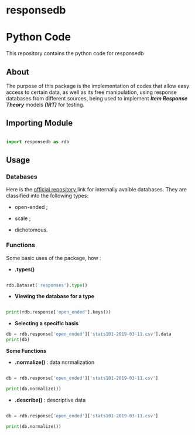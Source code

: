 # responsedb


# Python Code
This repository contains the python code for responsedb

## About 

The purpose of this package is the implementation of codes that allow easy access to certain data, as well as its free manipulation, using response databases from different sources, being used to implement _**Item Response Theory**_ models _**(IRT)**_ for testing.

## Importing Module

~~~Python

import responsedb as rdb

~~~

## Usage

### Databases

Here is the <a href = 'https://github.com/responsedb/datasets'> official repository </a> link for internally avaible databases. They are classified into the following types:


- open-ended ;

- scale ;

- dichotomous.


### Functions

Some basic uses of the package, how :

- **.types()**

~~~Python

rdb.Dataset('responses').type()

~~~

- **Viewing the database for a type** 

~~~Python

print(rdb.response['open_ended'].keys())

~~~

- **Selecting a specific basis** 

~~~Python
db = rdb.response['open_ended']['stats101-2019-03-11.csv'].data
print(db)

~~~

**Some Functions**

- **.normalize()** : data normalization 

~~~Python

db = rdb.response['open_ended']['stats101-2019-03-11.csv']

print(db.normalize())
~~~


- **.describe()** : descriptive data

~~~Python

db = rdb.response['open_ended']['stats101-2019-03-11.csv']

print(db.normalize())

~~~

